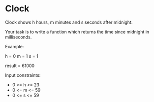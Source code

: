 # Clock 

Clock shows h hours, m minutes and s seconds after midnight.

Your task is to write a function which returns the time since midnight in milliseconds.

Example:

  h = 0
  m = 1
  s = 1

  result = 61000

Input constraints:

- 0 <= h <= 23
- 0 <= m <= 59
- 0 <= s <= 59